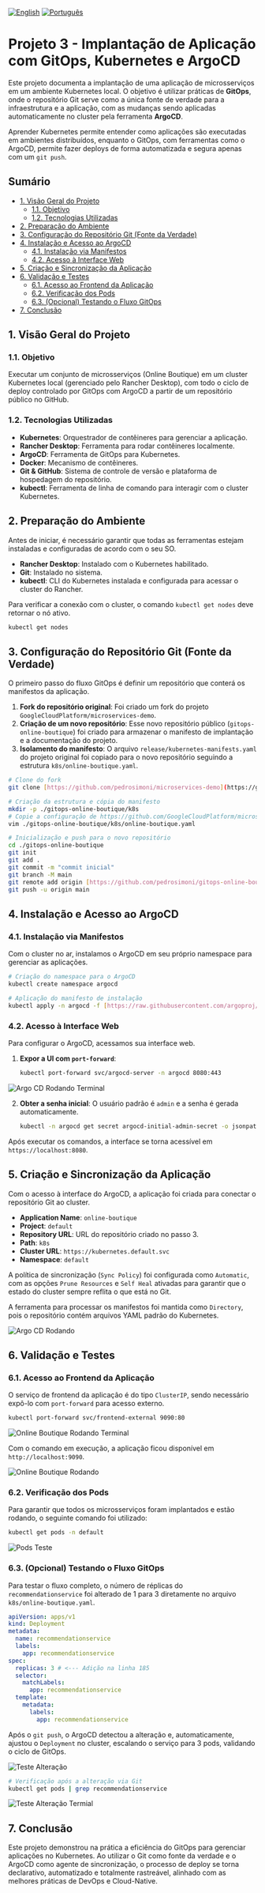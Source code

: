 [![English](https://img.shields.io/badge/English-blue.svg)](README.en.md)
[![Português](https://img.shields.io/badge/Português-green.svg)](README.md)

# Projeto 3 - Implantação de Aplicação com GitOps, Kubernetes e ArgoCD

Este projeto documenta a implantação de uma aplicação de microsserviços em um ambiente Kubernetes local. O objetivo é utilizar práticas de **GitOps**, onde o repositório Git serve como a única fonte de verdade para a infraestrutura e a aplicação, com as mudanças sendo aplicadas automaticamente no cluster pela ferramenta **ArgoCD**.

Aprender Kubernetes permite entender como aplicações são executadas em ambientes distribuídos, enquanto o GitOps, com ferramentas como o ArgoCD, permite fazer deploys de forma automatizada e segura apenas com um `git push`.

## Sumário

- [1. Visão Geral do Projeto](#1-visão-geral-do-projeto)
  - [1.1. Objetivo](#11-objetivo)
  - [1.2. Tecnologias Utilizadas](#12-tecnologias-utilizadas)
- [2. Preparação do Ambiente](#2-preparação-do-ambiente)
- [3. Configuração do Repositório Git (Fonte da Verdade)](#3-configuração-do-repositório-git-fonte-da-verdade)
- [4. Instalação e Acesso ao ArgoCD](#4-instalação-e-acesso-ao-argocd)
  - [4.1. Instalação via Manifestos](#41-instalação-via-manifestos)
  - [4.2. Acesso à Interface Web](#42-acesso-à-interface-web)
- [5. Criação e Sincronização da Aplicação](#5-criação-e-sincronização-da-aplicação)
- [6. Validação e Testes](#6-validação-e-testes)
  - [6.1. Acesso ao Frontend da Aplicação](#61-acesso-ao-frontend-da-aplicação)
  - [6.2. Verificação dos Pods](#62-verificação-dos-pods)
  - [6.3. (Opcional) Testando o Fluxo GitOps](#63-opcional-testando-o-fluxo-gitops)
- [7. Conclusão](#7-conclusão)

## 1. Visão Geral do Projeto

### 1.1. Objetivo

Executar um conjunto de microsserviços (Online Boutique) em um cluster Kubernetes local (gerenciado pelo Rancher Desktop), com todo o ciclo de deploy controlado por GitOps com ArgoCD a partir de um repositório público no GitHub.

### 1.2. Tecnologias Utilizadas

- **Kubernetes**: Orquestrador de contêineres para gerenciar a aplicação.
- **Rancher Desktop**: Ferramenta para rodar contêineres localmente.
- **ArgoCD**: Ferramenta de GitOps para Kubernetes.
- **Docker**: Mecanismo de contêineres.
- **Git & GitHub**: Sistema de controle de versão e plataforma de hospedagem do repositório.
- **kubectl**: Ferramenta de linha de comando para interagir com o cluster Kubernetes.

## 2. Preparação do Ambiente

Antes de iniciar, é necessário garantir que todas as ferramentas estejam instaladas e configuradas de acordo com o seu SO.

- **Rancher Desktop**: Instalado com o Kubernetes habilitado.
- **Git**: Instalado no sistema.
- **kubectl**: CLI do Kubernetes instalada e configurada para acessar o cluster do Rancher.

Para verificar a conexão com o cluster, o comando `kubectl get nodes` deve retornar o nó ativo.

```sh
kubectl get nodes
```

## 3. Configuração do Repositório Git (Fonte da Verdade)

O primeiro passo do fluxo GitOps é definir um repositório que conterá os manifestos da aplicação.

1.  **Fork do repositório original**: Foi criado um fork do projeto `GoogleCloudPlatform/microservices-demo`.
2.  **Criação de um novo repositório**: Esse novo repositório público (`gitops-online-boutique`) foi criado para armazenar o manifesto de implantação e a documentação do projeto.
3.  **Isolamento do manifesto**: O arquivo `release/kubernetes-manifests.yaml` do projeto original foi copiado para o novo repositório seguindo a estrutura `k8s/online-boutique.yaml`.

```bash
# Clone do fork
git clone [https://github.com/pedrosimoni/microservices-demo](https://github.com/pedrosimoni/microservices-demo)

# Criação da estrutura e cópia do manifesto
mkdir -p ./gitops-online-boutique/k8s
# Copie a configuração de https://github.com/GoogleCloudPlatform/microservices-demo/blob/main/release/kubernetes-manifests.yaml
vim ./gitops-online-boutique/k8s/online-boutique.yaml

# Inicialização e push para o novo repositório
cd ./gitops-online-boutique
git init
git add .
git commit -m "commit inicial"
git branch -M main
git remote add origin [https://github.com/pedrosimoni/gitops-online-boutique.git](https://github.com/pedrosimoni/gitops-online-boutique.git)
git push -u origin main
```

## 4. Instalação e Acesso ao ArgoCD

### 4.1. Instalação via Manifestos

Com o cluster no ar, instalamos o ArgoCD em seu próprio namespace para gerenciar as aplicações.

```sh
# Criação do namespace para o ArgoCD
kubectl create namespace argocd

# Aplicação do manifesto de instalação
kubectl apply -n argocd -f [https://raw.githubusercontent.com/argoproj/argo-cd/stable/manifests/install.yaml](https://raw.githubusercontent.com/argoproj/argo-cd/stable/manifests/install.yaml)
```

### 4.2. Acesso à Interface Web

Para configurar o ArgoCD, acessamos sua interface web.

1.  **Expor a UI com `port-forward`**:
    ```sh
    kubectl port-forward svc/argocd-server -n argocd 8080:443
    ```

![Argo CD Rodando Terminal](../img/argo-term.png)

2.  **Obter a senha inicial**: O usuário padrão é `admin` e a senha é gerada automaticamente.
    ```sh
    kubectl -n argocd get secret argocd-initial-admin-secret -o jsonpath="{.data.password}" | base64 -d
    ```

Após executar os comandos, a interface se torna acessível em `https://localhost:8080`.

## 5. Criação e Sincronização da Aplicação

Com o acesso à interface do ArgoCD, a aplicação foi criada para conectar o repositório Git ao cluster.

- **Application Name**: `online-boutique`
- **Project**: `default`
- **Repository URL**: URL do repositório criado no passo 3.
- **Path**: `k8s`
- **Cluster URL**: `https://kubernetes.default.svc`
- **Namespace**: `default`

A política de sincronização (`Sync Policy`) foi configurada como `Automatic`, com as opções `Prune Resources` e `Self Heal` ativadas para garantir que o estado do cluster sempre reflita o que está no Git.

A ferramenta para processar os manifestos foi mantida como `Directory`, pois o repositório contém arquivos YAML padrão do Kubernetes.

![Argo CD Rodando](../img/argo-dash.png)

## 6. Validação e Testes

### 6.1. Acesso ao Frontend da Aplicação

O serviço de frontend da aplicação é do tipo `ClusterIP`, sendo necessário expô-lo com `port-forward` para acesso externo.

```sh
kubectl port-forward svc/frontend-external 9090:80
```

![Online Boutique Rodando Terminal](../img/online-boutique-term.png)

Com o comando em execução, a aplicação ficou disponível em `http://localhost:9090`.

![Online Boutique Rodando](../img/online-boutique.png)

### 6.2. Verificação dos Pods

Para garantir que todos os microsserviços foram implantados e estão rodando, o seguinte comando foi utilizado:

```sh
kubectl get pods -n default
```

![Pods Teste](../img/pods-test.png)

### 6.3. (Opcional) Testando o Fluxo GitOps

Para testar o fluxo completo, o número de réplicas do `recommendationservice` foi alterado de 1 para 3 diretamente no arquivo `k8s/online-boutique.yaml`.

```yaml
apiVersion: apps/v1
kind: Deployment
metadata:
  name: recommendationservice
  labels:
    app: recommendationservice
spec:
  replicas: 3 # <--- Adição na linha 185
  selector:
    matchLabels:
      app: recommendationservice
  template:
    metadata:
      labels:
        app: recommendationservice
```

Após o `git push`, o ArgoCD detectou a alteração e, automaticamente, ajustou o `Deployment` no cluster, escalando o serviço para 3 pods, validando o ciclo de GitOps.

![Teste Alteração](../img/synced.png)

```sh
# Verificação após a alteração via Git
kubectl get pods | grep recommendationservice
```

![Teste Alteração Termial](../img/pods-more.png)

## 7. Conclusão

Este projeto demonstrou na prática a eficiência do GitOps para gerenciar aplicações no Kubernetes. Ao utilizar o Git como fonte da verdade e o ArgoCD como agente de sincronização, o processo de deploy se torna declarativo, automatizado e totalmente rastreável, alinhado com as melhores práticas de DevOps e Cloud-Native.